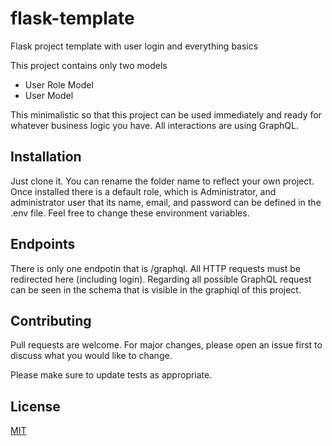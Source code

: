 # flask-template
Flask project template with user login and everything basics

This project contains only two models
- User Role Model
- User Model

This minimalistic so that this project can be used immediately and ready for whatever business logic you have.
All interactions are using GraphQL.

## Installation
Just clone it. You can rename the folder name to reflect your own project. 
Once installed there is a default role, which is Administrator, and administrator user that its name, email, and password can be defined in the .env file. Feel free to change these environment variables.

## Endpoints
There is only one endpotin that is /graphql. All HTTP requests must be redirected here (including login).
Regarding all possible GraphQL request can be seen in the schema that is visible in the graphiql of this project.

## Contributing
Pull requests are welcome. For major changes, please open an issue first to discuss what you would like to change.

Please make sure to update tests as appropriate.

## License
[MIT](https://choosealicense.com/licenses/mit/)
